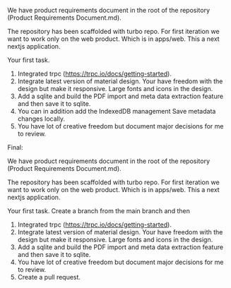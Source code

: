 We have product requirements document in the root of the repository (Product Requirements Document.md).

The repository has been scaffolded with turbo repo. For first iteration we want to work only on the web product. Which is in apps/web. This a next nextjs application. 

Your first task.
1. Integrated trpc (https://trpc.io/docs/getting-started).
2. Integrate latest version of material design. Your have freedom with the design but make it responsive. Large fonts and icons in the design. 
3. Add a sqlite and build the  PDF import and meta data extraction feature and then save it to sqlite. 
4. You can in addition add the IndexedDB management Save metadata changes locally.
5. You have lot of creative freedom but document major decisions for me to review. 


Final:

We have product requirements document in the root of the repository (Product Requirements Document.md).

The repository has been scaffolded with turbo repo. For first iteration we want to work only on the web product. Which is in apps/web. This a next nextjs application. 

Your first task.
 Create a branch from the main branch and then
1. Integrated trpc (https://trpc.io/docs/getting-started).
2. Integrate latest version of material design. Your have freedom with the design but make it responsive. Large fonts and icons in the design. 
3. Add a sqlite and build the  PDF import and meta data extraction feature and then save it to sqlite. 
5. You have lot of creative freedom but document major decisions for me to review. 
6. Create a pull request.
